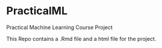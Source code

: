 PracticalML
===========

Practical Machine Learning Course Project

This Repo contains a .Rmd file and a html file for the project.
